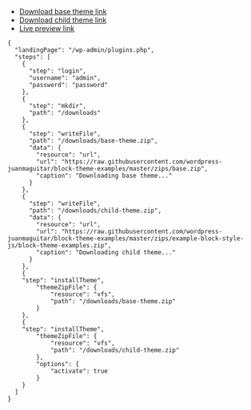 - [Download base theme link](https://raw.githubusercontent.com/wordpress-juanmaguitar/block-theme-examples/master/zips/base.zip)
- [Download child theme link](https://raw.githubusercontent.com/wordpress-juanmaguitar/block-theme-examples/master/zips/example-block-style-js.zip)
- [Live preview link](https://playground.wordpress.net/#%7B%22landingPage%22%3A%22%2Fwp-admin%2Fplugins.php%22%2C%22steps%22%3A%5B%7B%22step%22%3A%22login%22%2C%22username%22%3A%22admin%22%2C%22password%22%3A%22password%22%7D%2C%7B%22step%22%3A%22mkdir%22%2C%22path%22%3A%22%2Fdownloads%22%7D%2C%7B%22step%22%3A%22writeFile%22%2C%22path%22%3A%22%2Fdownloads%2Fbase-theme.zip%22%2C%22data%22%3A%7B%22resource%22%3A%22url%22%2C%22url%22%3A%22https%3A%2F%2Fraw.githubusercontent.com%2Fwordpress-juanmaguitar%2Fblock-theme-examples%2Fmaster%2Fzips%2Fbase.zip%22%2C%22caption%22%3A%22Downloading%20base%20theme...%22%7D%7D%2C%7B%22step%22%3A%22writeFile%22%2C%22path%22%3A%22%2Fdownloads%2Fchild-theme.zip%22%2C%22data%22%3A%7B%22resource%22%3A%22url%22%2C%22url%22%3A%22https%3A%2F%2Fraw.githubusercontent.com%2Fwordpress-juanmaguitar%2Fblock-theme-examples%2Fmaster%2Fzips%2Fexample-block-style-js%2Fblock-theme-examples.zip%22%2C%22caption%22%3A%22Downloading%20child%20theme...%22%7D%7D%2C%7B%22step%22%3A%22installTheme%22%2C%22themeZipFile%22%3A%7B%22resource%22%3A%22vfs%22%2C%22path%22%3A%22%2Fdownloads%2Fbase-theme.zip%22%7D%7D%2C%7B%22step%22%3A%22installTheme%22%2C%22themeZipFile%22%3A%7B%22resource%22%3A%22vfs%22%2C%22path%22%3A%22%2Fdownloads%2Fchild-theme.zip%22%7D%2C%22options%22%3A%7B%22activate%22%3Atrue%7D%7D%5D%7D)

```
{
  "landingPage": "/wp-admin/plugins.php",
  "steps": [
    {
      "step": "login",
      "username": "admin",
      "password": "password"
    },
    {
      "step": "mkdir",
      "path": "/downloads"
    },
    {
      "step": "writeFile",
      "path": "/downloads/base-theme.zip",
      "data": {
        "resource": "url",
        "url": "https://raw.githubusercontent.com/wordpress-juanmaguitar/block-theme-examples/master/zips/base.zip",
        "caption": "Downloading base theme..."
      }
    },
    {
      "step": "writeFile",
      "path": "/downloads/child-theme.zip",
      "data": {
        "resource": "url",
        "url": "https://raw.githubusercontent.com/wordpress-juanmaguitar/block-theme-examples/master/zips/example-block-style-js/block-theme-examples.zip",
        "caption": "Downloading child theme..."
      }
    },
    {
    "step": "installTheme",
        "themeZipFile": {
            "resource": "vfs",
            "path": "/downloads/base-theme.zip"
        }
    },
    {
    "step": "installTheme",
        "themeZipFile": {
            "resource": "vfs",
            "path": "/downloads/child-theme.zip"
        },
        "options": {
            "activate": true
        }
    }
  ]
}
```
